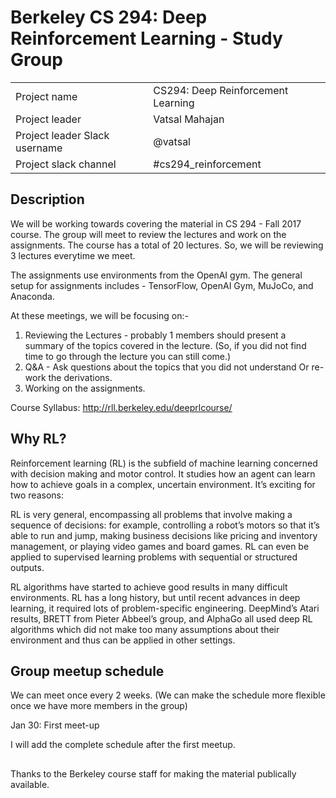 # Berkeley CS 294: Deep Reinforcement Learning - Study Group

|                               |                  |
| ----------------------------- | ---------------- |
| Project name                  | CS294: Deep Reinforcement Learning       |
| Project leader                | Vatsal Mahajan |
| Project leader Slack username | @vatsal    |
| Project slack channel         | #cs294_reinforcement           |

## Description
We will be working towards covering the material in CS 294 - Fall 2017 course. The group will meet to review the lectures and work on the assignments.
The course has a total of 20 lectures. So, we will be reviewing 3 lectures everytime we meet. 

The assignments use environments from the OpenAI gym. The general setup for assignments includes -  TensorFlow, OpenAI Gym, MuJoCo, and Anaconda.

At these meetings, we will be focusing on:-
1) Reviewing the Lectures - probably 1 members should present a summary of the topics covered in the lecture. (So, if you did not find time to go through the lecture you can still come.)
2) Q&A - Ask questions about the topics that you did not understand Or re-work the derivations.
3) Working on the assignments.

Course Syllabus: http://rll.berkeley.edu/deeprlcourse/

## Why RL?
Reinforcement learning (RL) is the subfield of machine learning concerned with decision making and motor control. It studies how an agent can learn how to achieve goals in a complex, uncertain environment. It’s exciting for two reasons:

RL is very general, encompassing all problems that involve making a sequence of decisions: for example, controlling a robot’s motors so that it’s able to run and jump, making business decisions like pricing and inventory management, or playing video games and board games. RL can even be applied to supervised learning problems with sequential or structured outputs.

RL algorithms have started to achieve good results in many difficult environments. RL has a long history, but until recent advances in deep learning, it required lots of problem-specific engineering. DeepMind’s Atari results, BRETT from Pieter Abbeel’s group, and AlphaGo all used deep RL algorithms which did not make too many assumptions about their environment and thus can be applied in other settings.

## Group meetup schedule

We can meet once every 2 weeks. (We can make the schedule more flexible once we have more members in the group)

Jan 30: First meet-up

I will add the complete schedule after the first meetup.

## 

Thanks to the Berkeley course staff for making the material publically available.
